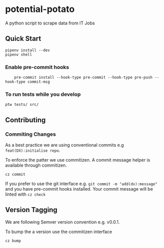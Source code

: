# potential-potato

A python script to scrape data from IT Jobs

## Quick Start

```shell
pipenv install --dev
pipenv shell
```

### Enable pre-commit hooks

```shell
    pre-commit install --hook-type pre-commit --hook-type pre-push --hook-type commit-msg
```

### To run tests while you develop

```shell
ptw tests/ src/
```

## Contributing

### Commiting Changes

As a best practice we are using conventional commits e.g `feat(DX):initialise repo`.

To enforce the patter we use commitizen. A commit message helper is available through commitizen.

```
cz commit
```

If you prefer to use the git interface e.g. `git commit -m "add(dx):message"` and you have pre-commit hooks installed. Your commit message will be linted with `cz check`

## Version Tagging

We are following Semver version convention e.g. v0.0.1.

To bump the a version use the commitizen interface

```shell
cz bump
```
